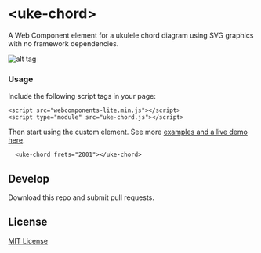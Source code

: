 # &lt;uke-chord&gt;

A Web Component element for a ukulele chord diagram using SVG graphics with no framework dependencies.

![alt tag](http://pianosnake.github.io/uke-chord/big-f.svg)

### Usage

Include the following script tags in your page:

```
<script src="webcomponents-lite.min.js"></script>
<script type="module" src="uke-chord.js"></script>
```

Then start using the custom element. See more [examples and a live demo here](http://pianosnake.github.io/uke-chord/).

```
  <uke-chord frets="2001"></uke-chord>
```

## Develop

Download this repo and submit pull requests.

## License

[MIT License](http://opensource.org/licenses/MIT)
